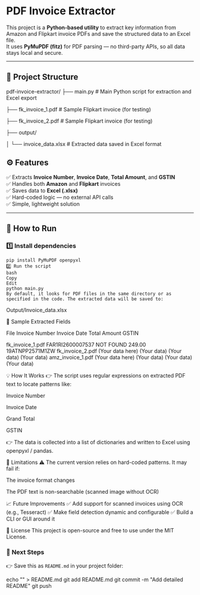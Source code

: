 # PDF Invoice Extractor

This project is a **Python-based utility** to extract key information from Amazon and Flipkart invoice PDFs and save the structured data to an Excel file.  
It uses **PyMuPDF (fitz)** for PDF parsing — no third-party APIs, so all data stays local and secure.

---

## 📂 Project Structure

pdf-invoice-extractor/
├── main.py # Main Python script for extraction and Excel export

├── fk_invoice_1.pdf # Sample Flipkart invoice (for testing)

├── fk_invoice_2.pdf # Sample Flipkart invoice (for testing)

├── output/

│ └── invoice_data.xlsx # Extracted data saved in Excel format

## ⚙ Features

✅ Extracts **Invoice Number**, **Invoice Date**, **Total Amount**, and **GSTIN**  
✅ Handles both **Amazon** and **Flipkart** invoices  
✅ Saves data to **Excel (.xlsx)**  
✅ Hard-coded logic — no external API calls  
✅ Simple, lightweight solution

---

## 🚀 How to Run

### 1️⃣ Install dependencies
```
pip install PyMuPDF openpyxl
2️⃣ Run the script
bash
Copy
Edit
python main.py
By default, it looks for PDF files in the same directory or as specified in the code. The extracted data will be saved to:
```

Output/Invoice_data.xlsx

📝 Sample Extracted Fields

File	                            Invoice Number	  Invoice Date	      Total Amount	              GSTIN

fk_invoice_1.pdf	              FAR1RI2600007537	  NOT FOUND            	249.00	           19ATNPP2571M1ZW
fk_invoice_2.pdf	              (Your data here)	  (Your data)	        (Your data)	          (Your data)
amz_invoice_1.pdf	              (Your data here)	  (Your data)	        (Your data)	           (Your data)

💡 How It Works
👉 The script uses regular expressions on extracted PDF text to locate patterns like:

Invoice Number

Invoice Date

Grand Total

GSTIN

👉 The data is collected into a list of dictionaries and written to Excel using openpyxl / pandas.

🛑 Limitations
⚠ The current version relies on hard-coded patterns. It may fail if:

The invoice format changes

The PDF text is non-searchable (scanned image without OCR)

📈 Future Improvements
✅ Add support for scanned invoices using OCR (e.g., Tesseract)
✅ Make field detection dynamic and configurable
✅ Build a CLI or GUI around it


📄 License
This project is open-source and free to use under the MIT License.
### 🚀 **Next Steps**
👉 Save this as `README.md` in your project folder:

echo "<paste content here>" > README.md
git add README.md
git commit -m "Add detailed README"
git push


